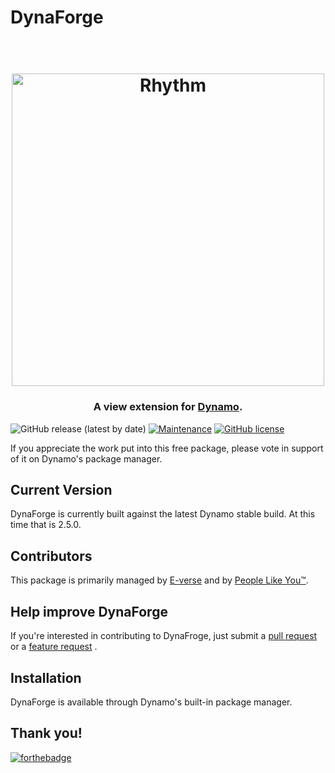 # DynaForge
<h1 align="center">
  <br>
  <img src="!Documentation/monocleLogo.png" alt="Rhythm" width="500">
  <br>
</h1>

<h3 align="center">A view extension for <a href="http://dynamobim.org/" target="_blank">Dynamo</a>.</h4>

![GitHub release (latest by date)](https://img.shields.io/github/v/release/johnpierson/monoclefordynamo?include_prereleases)
[![Maintenance](https://img.shields.io/badge/Maintained%3F-yes-green.svg)](https://github.com/johnpierson/MonocleForDynamo/graphs/commit-activity)
[![GitHub license](https://img.shields.io/github/license/johnpierson/MonocleForDynamo)](https://github.com/johnpierson/MonocleForDynamo/blob/master/LICENSE)


If you appreciate the work put into this free package, please vote in support of it on Dynamo's package manager. 

## Current Version
DynaForge is currently built against the latest Dynamo stable build. At this time that is 2.5.0.

## Contributors
This package is primarily managed by [E-verse](https://www.e-verse.co/) and by [People Like You™](https://github.com/EverseDevelopment/DynaForge/pulse).

## Help improve DynaForge
If you're interested in contributing to DynaFroge, just submit a [pull request](https://github.com/EverseDevelopment/DynaForge/pulls) or a [feature request](https://github.com/EverseDevelopment/DynaForge/issues) .

## Installation
DynaForge is available through Dynamo's built-in package manager.

## Thank you!

[![forthebadge](https://forthebadge.com/images/badges/gluten-free.svg)](https://forthebadge.com)
